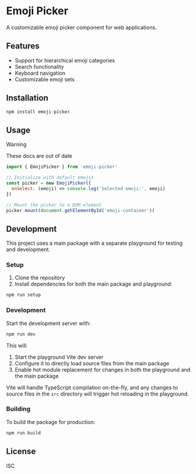 # Emoji Picker

A customizable emoji picker component for web applications.

## Features

- Support for hierarchical emoji categories
- Search functionality
- Keyboard navigation
- Customizable emoji sets

## Installation

```bash
npm install emoji-picker
```

## Usage

> [!WARNING]
> These docs are out of date

```javascript
import { EmojiPicker } from 'emoji-picker'

// Initialize with default emojis
const picker = new EmojiPicker({
  onSelect: (emoji) => console.log('Selected emoji:', emoji)
})

// Mount the picker to a DOM element
picker.mount(document.getElementById('emoji-container'))
```

## Development

This project uses a main package with a separate playground for testing and development.

### Setup

1. Clone the repository
2. Install dependencies for both the main package and playground:

```bash
npm run setup
```

### Development

Start the development server with:

```bash
npm run dev
```

This will:
1. Start the playground Vite dev server
2. Configure it to directly load source files from the main package
3. Enable hot module replacement for changes in both the playground and the main package

Vite will handle TypeScript compilation on-the-fly, and any changes to source files in the `src` directory will trigger hot reloading in the playground.

### Building

To build the package for production:

```bash
npm run build
```

## License

ISC 
